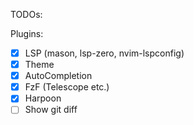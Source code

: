 TODOs:

Plugins:

- [x] LSP (mason, lsp-zero, nvim-lspconfig)
- [x] Theme
- [x] AutoCompletion
- [x] FzF (Telescope etc.)
- [x] Harpoon
- [ ] Show git diff

